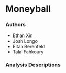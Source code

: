 # Moneyball
### Authors
- Ethan Xin
- Josh Longo
- Eitan Berenfeld
- Talal Fahkoury
### Analysis Descriptions
